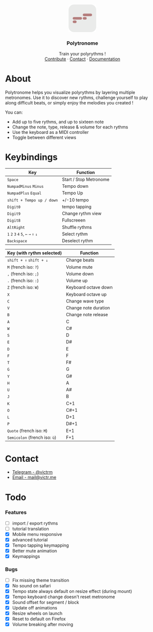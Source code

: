<div align="center">
  <a href="https://polytronome.com">
    <img src="public/android-chrome-512x512.png" alt="Logo" width="90" height="90">
  </a>
  
  <h3 align="center">Polytronome</h3>
  <p align="center">Train your polyrythms !<br />
     <a href="https://github.com/victrme/polytronome/issues">Contribute</a> · 
     <a href="https://github.com/victrme/polytronome#contact">Contact</a> · 
     <a href="https://github.com/victrme/polytronome#keybindings">Documentation</a>
     
  </p>
</div>

# About

Polytronome helps you visualize polyrythms by layering multiple metronomes. Use it to discover new rythms, challenge yourself to play along difficult beats, or simply enjoy the melodies you created !

You can:

-   Add up to five rythms, and up to sixteen note
-   Change the note, type, release & volume for each rythms
-   Use the keyboard as a MIDI controller
-   Toggle between different views

# Keybindings

| Key                                  | Function               |
| ------------------------------------ | ---------------------- |
| `Space`                              | Start / Stop Metronome |
| `NumpadMinus` `Minus`                | Tempo down             |
| `NumpadPlus` `Equal`                 | Tempo Up               |
| `shift + Tempo up / down`            | +/-10 tempo            |
| `Digit0`                             | tempo tapping          |
| `Digit9`                             | Change rythm view      |
| `Digit8`                             | Fullscreeen            |
| `AltRight`                           | Shuffle rythms         |
| `1` `2` `3` `4` `5`, `←` `→` `↑` `↓` | Select rythm           |
| `Backspace`                          | Deselect rythm         |

| Key (with rythm selected)     | Function             |
| ----------------------------- | -------------------- |
| `shift + ↑` `shift + ↓`       | Change beats         |
| `M` (french iso: `?`)         | Volume mute          |
| `,` (french iso: `;`)         | Volume down          |
| `.` (french iso: `:`)         | Volume up            |
| `Z` (french iso: `W`)         | Keyboard octave down |
| `X`                           | Keyboard octave up   |
| `C`                           | Change wave type     |
| `V`                           | Change note duration |
| `B`                           | Change note release  |
| `A`                           | C                    |
| `W`                           | C#                   |
| `S`                           | D                    |
| `E`                           | D#                   |
| `D`                           | E                    |
| `F`                           | F                    |
| `T`                           | F#                   |
| `G`                           | G                    |
| `Y`                           | G#                   |
| `H`                           | A                    |
| `U`                           | A#                   |
| `J`                           | B                    |
| `K`                           | C+1                  |
| `O`                           | C#+1                 |
| `L`                           | D+1                  |
| `P`                           | D#+1                 |
| `Quote` (french iso: `M`)     | E+1                  |
| `Semicolon` (french iso: `ù`) | F+1                  |

# Contact

-   [Telegram - @victrm](https://t.me/victrm)
-   [Email - mail@victr.me](mailto:mail@victr.me)

# Todo

### Features

-   [ ] import / export rythms
-   [ ] tutorial translation
-   [x] Mobile menu responsive
-   [x] advanced tutorial
-   [x] Tempo tapping keymapping
-   [x] Better mute animation
-   [x] Keymappings

### Bugs

-   [ ] Fix missing theme transition
-   [x] No sound on safari
-   [x] Tempo state always default on resize effect (during mount)
-   [x] Tempo keyboard change doesn't reset metronome
-   [x] Sound offset for segment / block
-   [x] Update off animations
-   [x] Resize wheels on launch
-   [x] Reset to default on Firefox
-   [x] Volume breaking after moving
